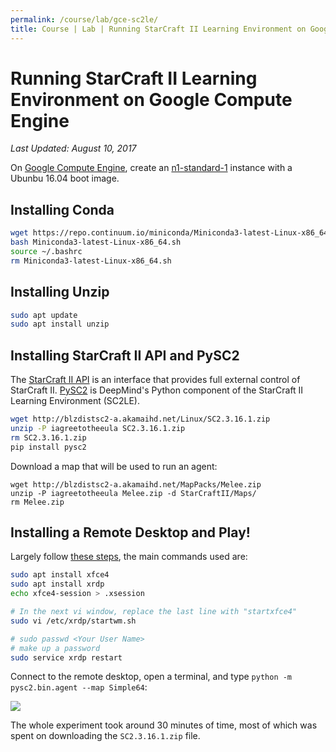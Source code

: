 ```yaml
---
permalink: /course/lab/gce-sc2le/
title: Course | Lab | Running StarCraft II Learning Environment on Google Compute Engine
---
```

# Running StarCraft II Learning Environment on Google Compute Engine

*Last Updated: August 10, 2017*

On [Google Compute Engine](http://realai.org/course/google-compute-engine/), create an [n1-standard-1](https://cloud.google.com/compute/pricing#predefined_machine_types) instance with a Ubunbu 16.04 boot image.

## Installing Conda

```bash
wget https://repo.continuum.io/miniconda/Miniconda3-latest-Linux-x86_64.sh
bash Miniconda3-latest-Linux-x86_64.sh
source ~/.bashrc
rm Miniconda3-latest-Linux-x86_64.sh
```

## Installing Unzip

```bash
sudo apt update
sudo apt install unzip
```

## Installing StarCraft II API and PySC2

The [StarCraft II API](https://github.com/Blizzard/s2client-proto) is an interface that provides full external control of StarCraft II. [PySC2](https://github.com/deepmind/pysc2) is DeepMind's Python component of the StarCraft II Learning Environment (SC2LE). 

```bash
wget http://blzdistsc2-a.akamaihd.net/Linux/SC2.3.16.1.zip
unzip -P iagreetotheeula SC2.3.16.1.zip
rm SC2.3.16.1.zip
pip install pysc2
```

Download a map that will be used to run an agent:

```
wget http://blzdistsc2-a.akamaihd.net/MapPacks/Melee.zip
unzip -P iagreetotheeula Melee.zip -d StarCraftII/Maps/
rm Melee.zip
```

## Installing a Remote Desktop and Play!

Largely follow [these steps](http://realai.org/course/lab/rdp-netsurf-xfce4/), the main commands used are:

```bash
sudo apt install xfce4
sudo apt install xrdp
echo xfce4-session > .xsession

# In the next vi window, replace the last line with "startxfce4"
sudo vi /etc/xrdp/startwm.sh

# sudo passwd <Your User Name>
# make up a password
sudo service xrdp restart
```

Connect to the remote desktop, open a terminal, and type `python -m pysc2.bin.agent --map Simple64`:

![](http://realai.org/course/lab/gce-sc2le-1.png)

The whole experiment took around 30 minutes of time, most of which was spent on downloading the `SC2.3.16.1.zip` file.

